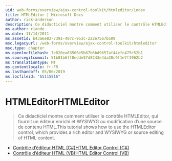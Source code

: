 ```yaml
---
uid: web-forms/overview/ajax-control-toolkit/htmleditor/index
title: HTMLEditor | Microsoft Docs
author: rick-anderson
description: Ce didacticiel montre comment utiliser le contrôle HTMLEditor, qui fournit un éditeur enrichi et WYSIWYG ou modification d’une source de contenu HTML.
ms.author: riande
ms.date: 11/14/2011
ms.assetid: b43a6e83-7391-407c-953c-222e7567b509
msc.legacyurl: /web-forms/overview/ajax-control-toolkit/htmleditor
msc.type: chapter
ms.openlocfilehash: 7e820ea63506e5b87b6bd9657af44efc475c52b1
ms.sourcegitcommit: 51b01b6ff8edde57d8243e4da28c9f1e7f1962b2
ms.translationtype: MT
ms.contentlocale: fr-FR
ms.lasthandoff: 05/06/2019
ms.locfileid: "65115816"
---
```

# <a name="htmleditor"></a><span data-ttu-id="83dc2-103">HTMLEditor</span><span class="sxs-lookup"><span data-stu-id="83dc2-103">HTMLEditor</span></span>

> <span data-ttu-id="83dc2-104">Ce didacticiel montre comment utiliser le contrôle HTMLEditor, qui fournit un éditeur enrichi et WYSIWYG ou modification d’une source de contenu HTML.</span><span class="sxs-lookup"><span data-stu-id="83dc2-104">This tutorial shows how to use the HTMLEditor control, which provides a rich editor and WYSIWYG or source editing of HTML content.</span></span>

- [<span data-ttu-id="83dc2-105">Contrôle d’éditeur HTML (C#)</span><span class="sxs-lookup"><span data-stu-id="83dc2-105">HTML Editor Control (C#)</span></span>](how-do-i-use-the-html-editor-control-cs.md)
- [<span data-ttu-id="83dc2-106">Contrôle d’éditeur HTML (VB)</span><span class="sxs-lookup"><span data-stu-id="83dc2-106">HTML Editor Control (VB)</span></span>](how-do-i-use-the-html-editor-control-vb.md)
